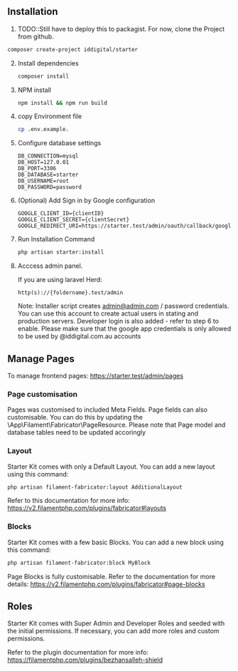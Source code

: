## Installation

1. TODO::Still have to deploy this to packagist. For now, clone the Project from github.

```bash
composer create-project iddigital/starter
```

2. Install dependencies
   
   ```bash
   composer install
   ```
3. NPM install
   
   ```bash
   npm install && npm run build
   ```
4. copy Environment file
   
   ```bash
   cp .env.example.
   ```
5. Configure database settings
   
   ```
   DB_CONNECTION=mysql
   DB_HOST=127.0.01
   DB_PORT=3306
   DB_DATABASE=starter
   DB_USERNAME=root
   DB_PASSWORD=password
   ```
6. (Optional) Add Sign in by Google configuration
   
   ```
   GOOGLE_CLIENT_ID={clientID}
   GOOGLE_CLIENT_SECRET={clientSecret}
   GOOGLE_REDIRECT_URI=https://starter.test/admin/oauth/callback/google
   ```
7. Run Installation Command
   
   ```bash
   php artisan starter:install
   ```
8. Acccess admin panel.
   
   If you are using laravel Herd:
   
   ```
   http(s)://{foldername}.test/admin
   ```
   
   Note: Installer script creates admin@admin.com / password credentials. You can use this account to create actual users in stating and production servers. Developer login is also added - refer to step 6 to enable. Please make sure that the google app credentials is only allowed to be used by @iddigital.com.au accounts

## Manage Pages

To manage frontend pages: https://starter.test/admin/pages

### Page customisation

Pages was customised to included Meta Fields. Page fields can also customisable. You can do this by updating the  \App\Filament\Fabricator\PageResource. Please note that Page model and database tables need to be updated accoringly

### Layout

Starter Kit comes with only a Default Layout. You can add a new layout using this command:

```bash
php artisan filament-fabricator:layout AdditionalLayout
```

Refer to this documentation for more info: https://v2.filamentphp.com/plugins/fabricator#layouts

### Blocks

Starter Kit comes with a few basic Blocks. You can add a new block using this command:

```bash
php artisan filament-fabricator:block MyBlock
```

Page Blocks is fully customisable. Refer to the documentation for more details: https://v2.filamentphp.com/plugins/fabricator#page-blocks

## Roles

Starter Kit comes with Super Admin and Developer Roles and seeded with the initial permissions. If necessary, you can add more roles and custom permissions.

Refer to the plugin documentation for more info: https://filamentphp.com/plugins/bezhansalleh-shield






